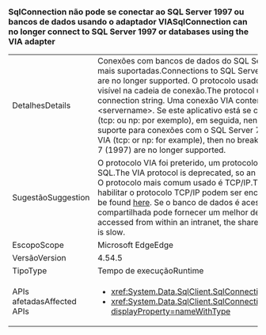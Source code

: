 ### <a name="sqlconnection-can-no-longer-connect-to-sql-server-1997-or-databases-using-the-via-adapter"></a><span data-ttu-id="a809a-101">SqlConnection não pode se conectar ao SQL Server 1997 ou bancos de dados usando o adaptador VIA</span><span class="sxs-lookup"><span data-stu-id="a809a-101">SqlConnection can no longer connect to SQL Server 1997 or databases using the VIA adapter</span></span>

|   |   |
|---|---|
|<span data-ttu-id="a809a-102">Detalhes</span><span class="sxs-lookup"><span data-stu-id="a809a-102">Details</span></span>|<span data-ttu-id="a809a-103">Conexões com bancos de dados do SQL Server usando o [protocolo Virtual Interface Adapter (VIA)](https://technet.microsoft.com/library/ms191229%28v=sql.105%29.aspx) não são mais suportadas.</span><span class="sxs-lookup"><span data-stu-id="a809a-103">Connections to SQL Server databases using the [Virtual Interface Adapter (VIA) protocol](https://technet.microsoft.com/library/ms191229%28v=sql.105%29.aspx) are no longer supported.</span></span> <span data-ttu-id="a809a-104">O protocolo usado para se conectar a um banco de dados do SQL Server está visível na cadeia de conexão.</span><span class="sxs-lookup"><span data-stu-id="a809a-104">The protocol used to connect to a SQL Server database is visible in the connection string.</span></span> <span data-ttu-id="a809a-105">Uma conexão VIA conterá:&lt;servername&gt;.</span><span class="sxs-lookup"><span data-stu-id="a809a-105">A VIA connection will contain via:&lt;servername&gt;.</span></span> <span data-ttu-id="a809a-106">Se este aplicativo está se conectando ao SQL por meio de um protocolo diferente de VIA (tcp: ou np: por exemplo), em seguida, nenhuma alteração significativa será encontrada. Além disso, não há suporte para conexões com o SQL Server 7 (1997).</span><span class="sxs-lookup"><span data-stu-id="a809a-106">If this app is connecting to SQL via a protocol other than VIA (tcp: or np: for example), then no breaking change will be encountered.Also, connections to SQL Server 7 (1997) are no longer supported.</span></span>|
|<span data-ttu-id="a809a-107">Sugestão</span><span class="sxs-lookup"><span data-stu-id="a809a-107">Suggestion</span></span>|<span data-ttu-id="a809a-108">O protocolo VIA foi preterido, um protocolo alternativo deve ser usado para se conectar a bancos de dados SQL.</span><span class="sxs-lookup"><span data-stu-id="a809a-108">The VIA protocol is deprecated, so an alternative protocol should be used to connect to SQL databases.</span></span> <span data-ttu-id="a809a-109">O protocolo mais comum usado é TCP/IP.</span><span class="sxs-lookup"><span data-stu-id="a809a-109">The most common protocol used is TCP/IP.</span></span> <span data-ttu-id="a809a-110">As instruções para habilitar o protocolo TCP/IP podem ser encontradas [aqui](https://msdn.microsoft.com/library/bb909712.aspx).</span><span class="sxs-lookup"><span data-stu-id="a809a-110">Instructions for enabling the TCP/IP protocol can be found [here](https://msdn.microsoft.com/library/bb909712.aspx).</span></span> <span data-ttu-id="a809a-111">Se o banco de dados é acessado somente de dentro de uma intranet, o protocolo de pipes compartilhada pode fornecer um melhor desempenho se a rede estiver lenta.</span><span class="sxs-lookup"><span data-stu-id="a809a-111">If the database is only accessed from within an intranet, the shared pipes protocol may provide better performance if the network is slow.</span></span>|
|<span data-ttu-id="a809a-112">Escopo</span><span class="sxs-lookup"><span data-stu-id="a809a-112">Scope</span></span>|<span data-ttu-id="a809a-113">Microsoft Edge</span><span class="sxs-lookup"><span data-stu-id="a809a-113">Edge</span></span>|
|<span data-ttu-id="a809a-114">Versão</span><span class="sxs-lookup"><span data-stu-id="a809a-114">Version</span></span>|<span data-ttu-id="a809a-115">4.5</span><span class="sxs-lookup"><span data-stu-id="a809a-115">4.5</span></span>|
|<span data-ttu-id="a809a-116">Tipo</span><span class="sxs-lookup"><span data-stu-id="a809a-116">Type</span></span>|<span data-ttu-id="a809a-117">Tempo de execução</span><span class="sxs-lookup"><span data-stu-id="a809a-117">Runtime</span></span>|
|<span data-ttu-id="a809a-118">APIs afetadas</span><span class="sxs-lookup"><span data-stu-id="a809a-118">Affected APIs</span></span>|<ul><li><xref:System.Data.SqlClient.SqlConnection.%23ctor(System.String)?displayProperty=nameWithType></li><li><xref:System.Data.SqlClient.SqlConnection.%23ctor(System.String,System.Data.SqlClient.SqlCredential)?displayProperty=nameWithType></li></ul>|


